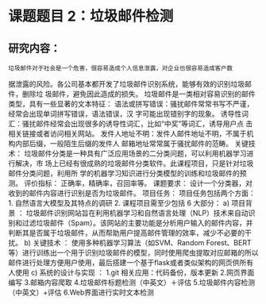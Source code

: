 课题题目 2：垃圾邮件检测 
=========================
研究内容： 
-------------------------
    垃圾邮件对于社会是一个危害，很容易造成个人信息泄露，对企业也很容易造成客户数 
据泄露的风险。各公司基本都开发了垃圾邮件识别系统，能够有效的识别垃圾邮件，删除垃 
圾邮件，避免因此造成的损失。 
    垃圾邮件是一类相对容易识别的邮件类型，具有一些显著的文本特征： 
语法或拼写错误：骚扰邮件常常书写不严谨，经常会出现单词拼写错误，语法错误，汉 
字可能出现错别字的现象。 
    诱导性词汇：骚扰邮件经常会出现很多的诱导性词汇，比如“中奖”等词汇，诱导用户点 
击相关链接或者访问相关网站。 
    发件人地址不明：发件人邮件地址不明，不属于机构内部后缀，一般陌生后缀的发件人 
邮箱地址常常属于骚扰邮件的范畴。 
关键技术： 
    垃圾邮件分类是一种具有广泛应用场景的二分类问题，可以利用机器学习进行解决，市 
场上已经有很成熟的垃圾邮件分类软件。此课程项目，只是针对垃圾邮件分类问题，利用所 
学的机器学习知识进行分类模型的训练和垃圾邮件的预测。 
评价指标： 
    正确率，精确率，召回率等。 
课题要求： 
    设计一个分类器，对收到的邮件内容进行识别是否为垃圾邮件。
项目任务： 
    项目任务包括两个方面： 
        1. 自然语言大模型及其特点的调研 
        2. 课程项目需至少包括 6 大部分： 
            a) 项目背景 ：
                垃圾邮件识别网站旨在利用机器学习和自然语言处理（NLP）技术来自动识别和过滤垃圾邮件（Spam）。该网站的主要功能是分析用户输入的邮件内容，并判断其是否属于垃圾邮件，从而帮助用户提高邮件管理的效率，减少不必要的干扰。
            b) 关键技术 ：
                使用多种机器学习算法（如SVM、Random Forest、BERT等）进行训练出一个用于识别垃圾邮件的模型，同时使用爬虫提取对应邮箱的所以邮件进行处理方便用户使用，最后搭建一个基于flask或者类似架构的网页供所有人使用
            c) 系统的设计与实现 ：
                1.git 相关应用：代码备份，版本更新
                2.网页界面编写
                3.邮箱内容爬取
                4.垃圾邮件标题检测（中英文）＋评估
                5.垃圾邮件内容检测（中英文）+评估
                6.Web界面进行实时文本检测
